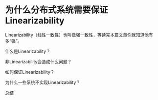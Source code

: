 # 为什么分布式系统需要保证Linearizability

Linearizability（线性一致性）也叫做强一致性，等读完本篇文章你就知道他有多“强”。



什么是Linearizability？



非Linearizability会造成什么问题？



如何保证Linearizability？



为什么一些系统不实现Linearizability？



总结